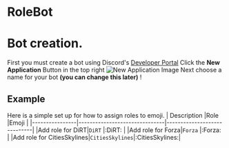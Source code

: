 # RoleBot

# Bot creation. 
First you must create a bot using Discord's [Developer Portal](https://discord.com/developers/applications)
Click the **New Application** Button in the top right
![New Application Image](https://cdn.discordapp.com/attachments/707320637026336799/734870107888681020/unknown.png)
Next choose a name for your bot **(you can change this later)**
!


## Example
Here is a simple set up for how to assign roles to emoji.
|     Description           |Role                          |Emoji                         |
|----------------|-------------------------------|-----------------------------|
|Add role for DiRT|`DiRT`            |:DiRT:            |
|Add role for Forza|`Forza`            |:Forza:            |
|Add role for CitiesSkylines|`CitiesSkylines`|:CitiesSkylines:|

<!--stackedit_data:
eyJoaXN0b3J5IjpbMTkxODkzNDgzNSwtMTYwMjIyMDMwN119
-->